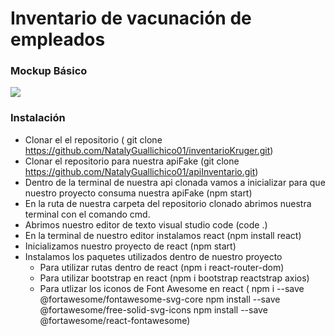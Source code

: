 # Inventario de vacunación de empleados

### Mockup Básico
[![](https://i.postimg.cc/1RVT65jb/img.png)](https://postimg.cc/LhRNFRRV)


### Instalación
- Clonar el el repositorio ( git clone https://github.com/NatalyGuallichico01/inventarioKruger.git)
- Clonar el repositorio para nuestra apiFake (git clone https://github.com/NatalyGuallichico01/apiInventario.git)
- Dentro de la terminal de nuestra api clonada vamos a inicializar para que nuestro proyecto consuma nuestra apiFake (npm start)
- En la ruta de nuestra carpeta del repositorio clonado abrimos nuestra terminal con el comando cmd.
- Abrimos nuestro editor de texto visual studio code (code .)
- En la terminal de nuestro editor instalamos react (npm install react)
- Inicializamos nuestro proyecto de react (npm start)
- Instalamos los paquetes utilizados dentro de nuestro proyecto
     - Para utilizar rutas dentro de react (npm i react-router-dom)
	 - Para utilizar bootstrap en react (npm i bootstrap reactstrap axios)
	 - Para utlizar los iconos de Font Awesome en react (
npm i --save @fortawesome/fontawesome-svg-core
npm install --save @fortawesome/free-solid-svg-icons
npm install --save @fortawesome/react-fontawesome)

